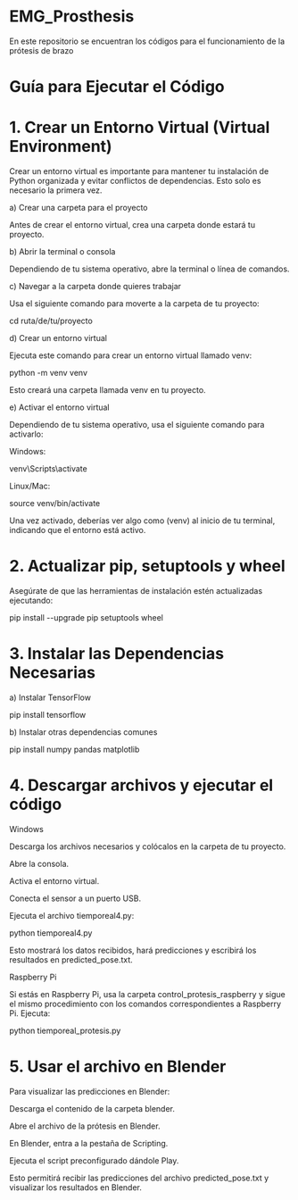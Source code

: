 # EMG_Prosthesis
En este repositorio se encuentran los códigos para el funcionamiento de la prótesis de brazo

# Guía para Ejecutar el Código

# 1. Crear un Entorno Virtual (Virtual Environment)

Crear un entorno virtual es importante para mantener tu instalación de Python organizada y evitar conflictos de dependencias. Esto solo es necesario la primera vez.

a) Crear una carpeta para el proyecto

Antes de crear el entorno virtual, crea una carpeta donde estará tu proyecto.

b) Abrir la terminal o consola

Dependiendo de tu sistema operativo, abre la terminal o línea de comandos.

c) Navegar a la carpeta donde quieres trabajar

Usa el siguiente comando para moverte a la carpeta de tu proyecto:

cd ruta/de/tu/proyecto

d) Crear un entorno virtual

Ejecuta este comando para crear un entorno virtual llamado venv:

python -m venv venv

Esto creará una carpeta llamada venv en tu proyecto.

e) Activar el entorno virtual

Dependiendo de tu sistema operativo, usa el siguiente comando para activarlo:

Windows:

venv\Scripts\activate

Linux/Mac:

source venv/bin/activate

Una vez activado, deberías ver algo como (venv) al inicio de tu terminal, indicando que el entorno está activo.

# 2. Actualizar pip, setuptools y wheel

Asegúrate de que las herramientas de instalación estén actualizadas ejecutando:

pip install --upgrade pip setuptools wheel

# 3. Instalar las Dependencias Necesarias

a) Instalar TensorFlow

pip install tensorflow

b) Instalar otras dependencias comunes

pip install numpy pandas matplotlib

# 4. Descargar archivos y ejecutar el código

Windows

Descarga los archivos necesarios y colócalos en la carpeta de tu proyecto.

Abre la consola.

Activa el entorno virtual.

Conecta el sensor a un puerto USB.

Ejecuta el archivo tiemporeal4.py:

python tiemporeal4.py

Esto mostrará los datos recibidos, hará predicciones y escribirá los resultados en predicted_pose.txt.

Raspberry Pi

Si estás en Raspberry Pi, usa la carpeta control_protesis_raspberry y sigue el mismo procedimiento con los comandos correspondientes a Raspberry Pi. Ejecuta:

python tiemporeal_protesis.py

# 5. Usar el archivo en Blender

Para visualizar las predicciones en Blender:

Descarga el contenido de la carpeta blender.

Abre el archivo de la prótesis en Blender.

En Blender, entra a la pestaña de Scripting.

Ejecuta el script preconfigurado dándole Play.

Esto permitirá recibir las predicciones del archivo predicted_pose.txt y visualizar los resultados en Blender.
